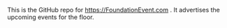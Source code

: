 This is the GitHub repo for https://FoundationEvent.com .
It advertises the upcoming events for the floor.